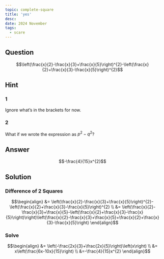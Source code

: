 ```yaml
---
topic: complete-square
title: 'yes'
desc: 
date: 2024 November
tags:
  - scare
---
```



## Question
```math
\left(\frac{x}{2}-\frac{x}{3}+\frac{x}{5}\right)^{2}-\left(\frac{x}{2}+\frac{x}{3}-\frac{x}{5}\right)^{2}
```


## Hint

### 1
Ignore what’s in the brackets for now.

### 2
What if we wrote the expression as $p^2 - q^2$?


## Answer
```math
-\frac{4}{15}x^{2}
```


## Solution

### Difference of 2 Squares
```math
\begin{align}
&= \left(\frac{x}{2}-\frac{x}{3}+\frac{x}{5}\right)^{2}-\left(\frac{x}{2}+\frac{x}{3}-\frac{x}{5}\right)^{2}
\\ &= \left(\frac{x}{2}-\frac{x}{3}+\frac{x}{5}-\left(\frac{x}{2}+\frac{x}{3}-\frac{x}{5}\right)\right)\left(\frac{x}{2}-\frac{x}{3}+\frac{x}{5}+\frac{x}{2}+\frac{x}{3}-\frac{x}{5}\right)
\end{align}
```

### Solve
```math
\begin{align}
&= \left(-\frac{2x}{3}+\frac{2x}{5}\right)\left(x\right)
\\ &= x\left(\frac{6x-10x}{15}\right)
\\ &=-\frac{4}{15}x^{2}
\end{align}
```
